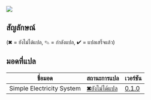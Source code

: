 ![](https://thaigameguide.com/wp-content/uploads/2016/02/Stardew-Valley-Buy.jpg)

## สัญลักษณ์

(✖ = ยังไม่ได้แปล, ✎ = กำลังแปล, ✔ = แปลเสร็จแล้ว)

## มอดที่แปล
 ชื่อมอด                            | สถานะการแปล                                                 | เวอร์ชัน  
--------------------------------- | :------------------------------------------------------------- | :-------------------------------------------------------------
 Simple Electricity System | [✖ยังไม่ได้แปล](Simple%Electricity%System/) | [0.1.0](https://www.nexusmods.com/stardewvalley/mods/10199?tab=description)
